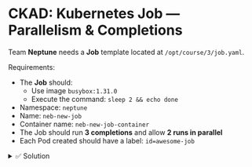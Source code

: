 # CKAD: Kubernetes Job — Parallelism & Completions

Team **Neptune** needs a **Job** template located at `/opt/course/3/job.yaml`.

Requirements:
- The **Job** should:
  - Use image `busybox:1.31.0`
  - Execute the command: `sleep 2 && echo done`
- Namespace: `neptune`
- Name: `neb-new-job`
- Container name: `neb-new-job-container`
- The Job should run **3 completions** and allow **2 runs in parallel**
- Each Pod created should have a label: `id=awesome-job`

<details> <summary>✅ Solution</summary>

```yaml
apiVersion: batch/v1        # Using batch/v1 API for Job
kind: Job                   # Resource type is Job
metadata:
  name: neb-new-job         # Job name
  namespace: neptune        # Placed in namespace 'neptune'
spec:
  parallelism: 2            # 2 Pods can run in parallel
  completions: 3            # Job should complete 3 successful runs
  template:
    metadata:
      labels:
        id: awesome-job     # Add label to Pods
    spec:
      containers:
      - name: neb-new-job-container          # Container name
        image: busybox:1.31.0                # Container image
        command: ["sh", "-c", "sleep 2 && echo done"]  # Command to run
      restartPolicy: Never   # Required for Jobs (no restart on success/failure)
````

Apply and verify:

```bash
# Display manifest for confirmation
cat /opt/course/3/job.yaml

# Apply the Job
kubectl apply -f /opt/course/3/job.yaml

# Check Job status
kubectl -n neptune get jobs

# Describe Job for details
kubectl -n neptune describe job neb-new-job

# check pod with complete status
kubectl get po -n neptune

# check logs of pod --> pod name will be diffrent in your case
kubectl  logs -n neptune neb-new-job-92f7j 
```

</details>



